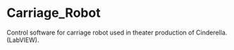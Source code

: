 # Carriage_Robot
Control software for carriage robot used in theater production of Cinderella. (LabVIEW).

